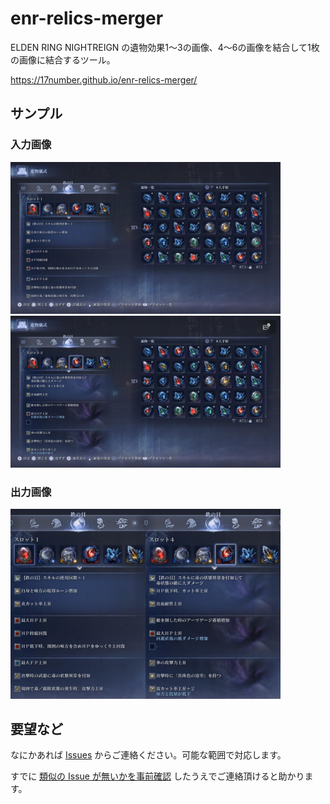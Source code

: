 # enr-relics-merger

ELDEN RING NIGHTREIGN の遺物効果1〜3の画像、4〜6の画像を結合して1枚の画像に結合するツール。

https://17number.github.io/enr-relics-merger/

## サンプル

### 入力画像

<img src="images/sample1_1-3.jpg" alt="sample1" style="width:45vw;"> <img src="images/sample2_4-6.jpg" alt="sample2" style="width:45vw;">

### 出力画像

<img src="images/sample3_1-6.jpg" alt="sample3" style="width:45vw;">

## 要望など

なにかあれば [Issues](https://github.com/17number/enr-relics-merger/issues/new) からご連絡ください。可能な範囲で対応します。

すでに [類似の Issue が無いかを事前確認](https://github.com/17number/enr-relics-merger/issues?q=is%3Aissue) したうえでご連絡頂けると助かります。
